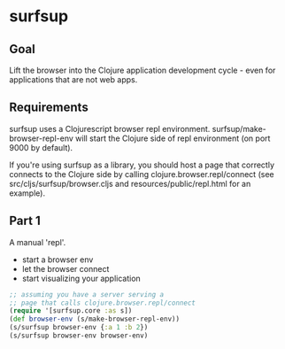 # surfsup

## Goal

Lift the browser into the Clojure application development cycle - even
for applications that are not web apps.


## Requirements

surfsup uses a Clojurescript browser repl environment.
surfsup/make-browser-repl-env will start the Clojure side of repl
environment (on port 9000 by default). 

If you're using surfsup as a library, you should host a page that
correctly connects to the Clojure side by calling
clojure.browser.repl/connect (see src/cljs/surfsup/browser.cljs and
resources/public/repl.html for an example).

## Part 1
A manual 'repl'.
* start a browser env
* let the browser connect
* start visualizing your application

```clojure
;; assuming you have a server serving a 
;; page that calls clojure.browser.repl/connect
(require '[surfsup.core :as s])
(def browser-env (s/make-browser-repl-env))
(s/surfsup browser-env {:a 1 :b 2})
(s/surfsup browser-env browser-env)
```
